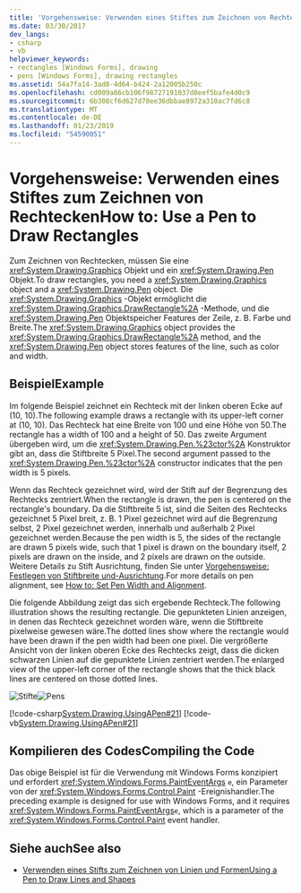 ```yaml
---
title: 'Vorgehensweise: Verwenden eines Stiftes zum Zeichnen von Rechtecken'
ms.date: 03/30/2017
dev_langs:
- csharp
- vb
helpviewer_keywords:
- rectangles [Windows Forms], drawing
- pens [Windows Forms], drawing rectangles
ms.assetid: 54a7fa14-3ad8-4d64-b424-2a12005b250c
ms.openlocfilehash: cd009a66cb106f98727191037d8eef5bafe4d0c9
ms.sourcegitcommit: 6b308cf6d627d78ee36dbbae8972a310ac7fd6c8
ms.translationtype: MT
ms.contentlocale: de-DE
ms.lasthandoff: 01/23/2019
ms.locfileid: "54590051"
---
```

# <a name="how-to-use-a-pen-to-draw-rectangles"></a><span data-ttu-id="3200e-102">Vorgehensweise: Verwenden eines Stiftes zum Zeichnen von Rechtecken</span><span class="sxs-lookup"><span data-stu-id="3200e-102">How to: Use a Pen to Draw Rectangles</span></span>
<span data-ttu-id="3200e-103">Zum Zeichnen von Rechtecken, müssen Sie eine <xref:System.Drawing.Graphics> Objekt und ein <xref:System.Drawing.Pen> Objekt.</span><span class="sxs-lookup"><span data-stu-id="3200e-103">To draw rectangles, you need a <xref:System.Drawing.Graphics> object and a <xref:System.Drawing.Pen> object.</span></span> <span data-ttu-id="3200e-104">Die <xref:System.Drawing.Graphics> -Objekt ermöglicht die <xref:System.Drawing.Graphics.DrawRectangle%2A> -Methode, und die <xref:System.Drawing.Pen> Objektspeicher Features der Zeile, z. B. Farbe und Breite.</span><span class="sxs-lookup"><span data-stu-id="3200e-104">The <xref:System.Drawing.Graphics> object provides the <xref:System.Drawing.Graphics.DrawRectangle%2A> method, and the <xref:System.Drawing.Pen> object stores features of the line, such as color and width.</span></span>  
  
## <a name="example"></a><span data-ttu-id="3200e-105">Beispiel</span><span class="sxs-lookup"><span data-stu-id="3200e-105">Example</span></span>  
 <span data-ttu-id="3200e-106">Im folgende Beispiel zeichnet ein Rechteck mit der linken oberen Ecke auf (10, 10).</span><span class="sxs-lookup"><span data-stu-id="3200e-106">The following example draws a rectangle with its upper-left corner at (10, 10).</span></span> <span data-ttu-id="3200e-107">Das Rechteck hat eine Breite von 100 und eine Höhe von 50.</span><span class="sxs-lookup"><span data-stu-id="3200e-107">The rectangle has a width of 100 and a height of 50.</span></span> <span data-ttu-id="3200e-108">Das zweite Argument übergeben wird, um die <xref:System.Drawing.Pen.%23ctor%2A> Konstruktor gibt an, dass die Stiftbreite 5 Pixel.</span><span class="sxs-lookup"><span data-stu-id="3200e-108">The second argument passed to the <xref:System.Drawing.Pen.%23ctor%2A> constructor indicates that the pen width is 5 pixels.</span></span>  
  
 <span data-ttu-id="3200e-109">Wenn das Rechteck gezeichnet wird, wird der Stift auf der Begrenzung des Rechtecks zentriert.</span><span class="sxs-lookup"><span data-stu-id="3200e-109">When the rectangle is drawn, the pen is centered on the rectangle's boundary.</span></span> <span data-ttu-id="3200e-110">Da die Stiftbreite 5 ist, sind die Seiten des Rechtecks gezeichnet 5 Pixel breit, z. B. 1 Pixel gezeichnet wird auf die Begrenzung selbst, 2 Pixel gezeichnet werden, innerhalb und außerhalb 2 Pixel gezeichnet werden.</span><span class="sxs-lookup"><span data-stu-id="3200e-110">Because the pen width is 5, the sides of the rectangle are drawn 5 pixels wide, such that 1 pixel is drawn on the boundary itself, 2 pixels are drawn on the inside, and 2 pixels are drawn on the outside.</span></span> <span data-ttu-id="3200e-111">Weitere Details zu Stift Ausrichtung, finden Sie unter [Vorgehensweise: Festlegen von Stiftbreite und-Ausrichtung](../../../../docs/framework/winforms/advanced/how-to-set-pen-width-and-alignment.md).</span><span class="sxs-lookup"><span data-stu-id="3200e-111">For more details on pen alignment, see [How to: Set Pen Width and Alignment](../../../../docs/framework/winforms/advanced/how-to-set-pen-width-and-alignment.md).</span></span>  
  
 <span data-ttu-id="3200e-112">Die folgende Abbildung zeigt das sich ergebende Rechteck.</span><span class="sxs-lookup"><span data-stu-id="3200e-112">The following illustration shows the resulting rectangle.</span></span> <span data-ttu-id="3200e-113">Die gepunkteten Linien anzeigen, in denen das Rechteck gezeichnet worden wäre, wenn die Stiftbreite pixelweise gewesen wäre.</span><span class="sxs-lookup"><span data-stu-id="3200e-113">The dotted lines show where the rectangle would have been drawn if the pen width had been one pixel.</span></span> <span data-ttu-id="3200e-114">Die vergrößerte Ansicht von der linken oberen Ecke des Rechtecks zeigt, dass die dicken schwarzen Linien auf die gepunktete Linien zentriert werden.</span><span class="sxs-lookup"><span data-stu-id="3200e-114">The enlarged view of the upper-left corner of the rectangle shows that the thick black lines are centered on those dotted lines.</span></span>  
  
 <span data-ttu-id="3200e-115">![Stifte](../../../../docs/framework/winforms/advanced/media/pens1.gif "pens1")</span><span class="sxs-lookup"><span data-stu-id="3200e-115">![Pens](../../../../docs/framework/winforms/advanced/media/pens1.gif "pens1")</span></span>  
  
 [!code-csharp[System.Drawing.UsingAPen#21](../../../../samples/snippets/csharp/VS_Snippets_Winforms/System.Drawing.UsingAPen/CS/Class1.cs#21)]
 [!code-vb[System.Drawing.UsingAPen#21](../../../../samples/snippets/visualbasic/VS_Snippets_Winforms/System.Drawing.UsingAPen/VB/Class1.vb#21)]  
  
## <a name="compiling-the-code"></a><span data-ttu-id="3200e-116">Kompilieren des Codes</span><span class="sxs-lookup"><span data-stu-id="3200e-116">Compiling the Code</span></span>  
 <span data-ttu-id="3200e-117">Das obige Beispiel ist für die Verwendung mit Windows Forms konzipiert und erfordert <xref:System.Windows.Forms.PaintEventArgs> `e`, ein Parameter von der <xref:System.Windows.Forms.Control.Paint> -Ereignishandler.</span><span class="sxs-lookup"><span data-stu-id="3200e-117">The preceding example is designed for use with Windows Forms, and it requires <xref:System.Windows.Forms.PaintEventArgs>`e`, which is a parameter of the <xref:System.Windows.Forms.Control.Paint> event handler.</span></span>  
  
## <a name="see-also"></a><span data-ttu-id="3200e-118">Siehe auch</span><span class="sxs-lookup"><span data-stu-id="3200e-118">See also</span></span>
- [<span data-ttu-id="3200e-119">Verwenden eines Stifts zum Zeichnen von Linien und Formen</span><span class="sxs-lookup"><span data-stu-id="3200e-119">Using a Pen to Draw Lines and Shapes</span></span>](../../../../docs/framework/winforms/advanced/using-a-pen-to-draw-lines-and-shapes.md)

